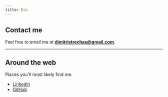 ```yaml
---
title: Bio
---
```


## Contact me

Feel free to email me at **dimitristrechas@gmail.com**.

---

## Around the web

Places you'll most likely find me.

- [Linkedin](https://www.linkedin.com/in/dimitris-trechas-1956b7b1/)
- [GitHub](https://github.com/dimitristrechas)
